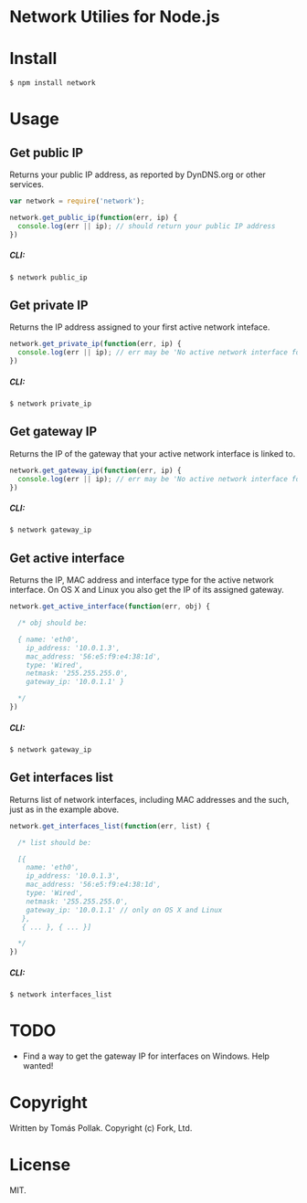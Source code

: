 Network Utilies for Node.js
===========================

# Install

    $ npm install network

# Usage

## Get public IP

Returns your public IP address, as reported by DynDNS.org or other services.

``` js
var network = require('network');

network.get_public_ip(function(err, ip) {
  console.log(err || ip); // should return your public IP address
})
```


##### CLI:

    $ network public_ip

## Get private IP

Returns the IP address assigned to your first active network inteface.

``` js
network.get_private_ip(function(err, ip) {
  console.log(err || ip); // err may be 'No active network interface found'.
})
```

##### CLI:

    $ network private_ip

## Get gateway IP

Returns the IP of the gateway that your active network interface is linked to.

``` js
network.get_gateway_ip(function(err, ip) {
  console.log(err || ip); // err may be 'No active network interface found.'
})
```

##### CLI:

    $ network gateway_ip

## Get active interface

Returns the IP, MAC address and interface type for the active network
interface. On OS X and Linux you also get the IP of its assigned gateway.

``` js
network.get_active_interface(function(err, obj) {

  /* obj should be:

  { name: 'eth0',
    ip_address: '10.0.1.3',
    mac_address: '56:e5:f9:e4:38:1d',
    type: 'Wired',
    netmask: '255.255.255.0',
    gateway_ip: '10.0.1.1' }

  */
})
```

##### CLI:

    $ network gateway_ip

## Get interfaces list

Returns list of network interfaces, including MAC addresses and the such, just
as in the example above.

``` js
network.get_interfaces_list(function(err, list) {

  /* list should be:

  [{
    name: 'eth0',
    ip_address: '10.0.1.3',
    mac_address: '56:e5:f9:e4:38:1d',
    type: 'Wired',
    netmask: '255.255.255.0',
    gateway_ip: '10.0.1.1' // only on OS X and Linux
   },
   { ... }, { ... }]

  */
})
```

##### CLI:

    $ network interfaces_list

# TODO

- Find a way to get the gateway IP for interfaces on Windows. Help wanted!

# Copyright

Written by Tomás Pollak. Copyright (c) Fork, Ltd.

# License

MIT.
